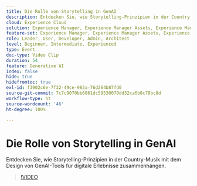 ```yaml
---
title: Die Rolle von Storytelling in GenAI
description: Entdecken Sie, wie Storytelling-Prinzipien in der Country-Musik mit dem Design von GenAI-Tools für digitale Erlebnisse zusammenhängen.
cloud: Experience Cloud
solution: Experience Manager, Experience Manager Assets, Experience Manager Forms, Experience Manager Sites
feature-set: Experience Manager, Experience Manager Assets, Experience Manager Forms, Experience Manager Sites
role: Leader, User, Developer, Admin, Architect
level: Beginner, Intermediate, Experienced
type: Event
doc-type: Video Clip
duration: 54
feature: Generative AI
index: false
hide: true
hidefromtoc: true
exl-id: f3902c6e-7f32-49ce-982a-76d264b87fd0
source-git-commit: 7c7c9070bb6061dc59530070dd32ca6b8c78bc8d
workflow-type: ht
source-wordcount: '46'
ht-degree: 100%

---
```


# Die Rolle von Storytelling in GenAI

Entdecken Sie, wie Storytelling-Prinzipien in der Country-Musik mit dem Design von GenAI-Tools für digitale Erlebnisse zusammenhängen.

>[!VIDEO](https://video.tv.adobe.com/v/3459229/?learn=on&enablevpops)
